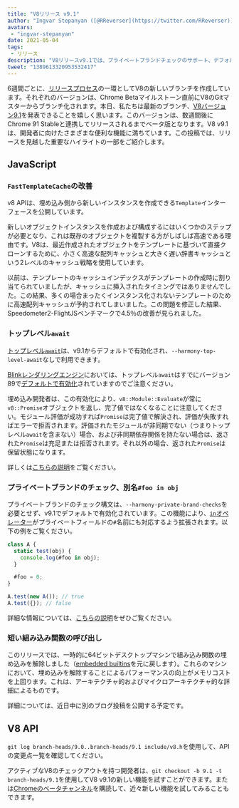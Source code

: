 ```yaml
---
title: "V8リリース v9.1"
author: "Ingvar Stepanyan ([@RReverser](https://twitter.com/RReverser))、私のプライベートブランドのテスト"
avatars: 
 - "ingvar-stepanyan"
date: 2021-05-04
tags: 
 - リリース
description: "V8リリースv9.1では、プライベートブランドチェックのサポート、デフォルトで有効化されたトップレベルawait、そしてパフォーマンス改善を提供します。"
tweet: "1389613320953532417"
---
```

6週間ごとに、[リリースプロセス](https://v8.dev/docs/release-process)の一環としてV8の新しいブランチを作成しています。それぞれのバージョンは、Chrome Betaマイルストーン直前にV8のGitマスターからブランチ化されます。本日、私たちは最新のブランチ、[V8バージョン9.1](https://chromium.googlesource.com/v8/v8.git/+log/branch-heads/9.1)を発表できることを嬉しく思います。このバージョンは、数週間後にChrome 91 Stableと連携してリリースされるまでベータ版となります。V8 v9.1は、開発者に向けたさまざまな便利な機能に満ちています。この投稿では、リリースを見越した重要なハイライトの一部をご紹介します。

<!--truncate-->
## JavaScript

### `FastTemplateCache`の改善

v8 APIは、埋め込み側から新しいインスタンスを作成できる`Template`インターフェースを公開しています。

新しいオブジェクトインスタンスを作成および構成するにはいくつかのステップが必要となり、これは既存のオブジェクトを複製する方がしばしば高速である理由です。V8は、最近作成されたオブジェクトをテンプレートに基づいて直接クローンするために、小さく高速な配列キャッシュと大きく遅い辞書キャッシュという2レベルのキャッシュ戦略を使用しています。

以前は、テンプレートのキャッシュインデックスがテンプレートの作成時に割り当てられていましたが、キャッシュに挿入されたタイミングではありませんでした。この結果、多くの場合まったくインスタンス化されないテンプレートのために高速配列キャッシュが予約されてしまいました。この問題を修正した結果、Speedometer2-FlightJSベンチマークで4.5％の改善が見られました。

### トップレベル`await`

[トップレベル`await`](https://v8.dev/features/top-level-await)は、v9.1からデフォルトで有効化され、`--harmony-top-level-await`なしで利用できます。

[Blinkレンダリングエンジン](https://www.chromium.org/blink)においては、トップレベル`await`はすでにバージョン89で[デフォルトで有効化](https://v8.dev/blog/v8-release-89#top-level-await)されていますのでご注意ください。

埋め込み開発者は、この有効化により、`v8::Module::Evaluate`が常に`v8::Promise`オブジェクトを返し、完了値ではなくなることに注意してください。モジュール評価が成功すれば`Promise`は完了値で解決され、評価が失敗すればエラーで拒否されます。評価されたモジュールが非同期でない（つまりトップレベル`await`を含まない）場合、および非同期依存関係を持たない場合は、返された`Promise`は充足または拒否されます。それ以外の場合、返された`Promise`は保留状態になります。

詳しくは[こちらの説明](https://v8.dev/features/top-level-await)をご覧ください。

### プライベートブランドのチェック、別名`#foo in obj`

プライベートブランドのチェック構文は、`--harmony-private-brand-checks`を必要とせず、v9.1でデフォルトで有効化されています。この機能により、[`in`オペレーター](https://developer.mozilla.org/en-US/docs/Web/JavaScript/Reference/Operators/in)がプライベートフィールドの`#`名前にも対応するよう拡張されます。以下の例をご覧ください。

```javascript
class A {
  static test(obj) {
    console.log(#foo in obj);
  }

  #foo = 0;
}

A.test(new A()); // true
A.test({}); // false
```

詳細な情報については、[こちらの説明](https://v8.dev/features/private-brand-checks)をぜひご覧ください。

### 短い組み込み関数の呼び出し

このリリースでは、一時的に64ビットデスクトップマシンで組み込み関数の埋め込みを解除しました（[embedded builtins](https://v8.dev/blog/embedded-builtins)を元に戻します）。これらのマシンにおいて、埋め込みを解除することによるパフォーマンスの向上がメモリコストを上回ります。これは、アーキテクチャ的およびマイクロアーキテクチャ的な詳細によるものです。

詳細については、近日中に別のブログ投稿を公開する予定です。

## V8 API

`git log branch-heads/9.0..branch-heads/9.1 include/v8.h`を使用して、APIの変更点一覧を確認してください。

アクティブなV8のチェックアウトを持つ開発者は、`git checkout -b 9.1 -t branch-heads/9.1`を使用してV8 v9.1の新しい機能を試すことができます。または[Chromeのベータチャンネル](https://www.google.com/chrome/browser/beta.html)を購読して、近々新しい機能を試してみることもできます。

